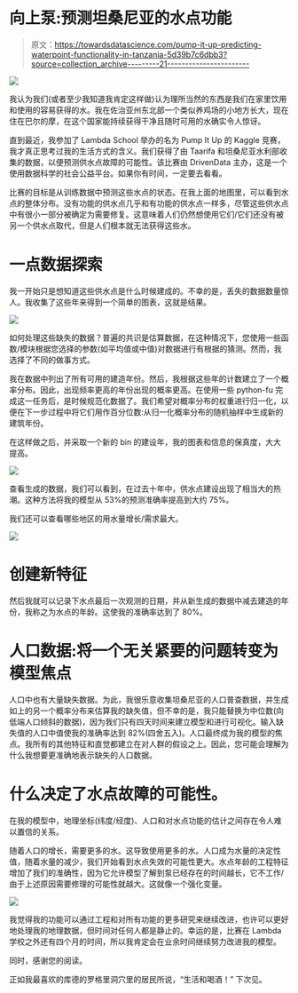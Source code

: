 # 向上泵:预测坦桑尼亚的水点功能

> 原文：<https://towardsdatascience.com/pump-it-up-predicting-waterpoint-functionality-in-tanzania-5d39b7c6dbb3?source=collection_archive---------21----------------------->

![](img/026913bb90e502a65947d7eeda97a710.png)

我认为我们(或者至少我知道我肯定这样做)认为理所当然的东西是我们在家里饮用和使用的容易获得的水。我在佐治亚州东北部一个类似养鸡场的小地方长大，现在住在巴尔的摩，在这个国家能持续获得干净且随时可用的水确实令人惊讶。

直到最近，我参加了 Lambda School 举办的名为 Pump It Up 的 Kaggle 竞赛，我才真正思考过我的生活方式的含义。我们获得了由 Taarifa 和坦桑尼亚水利部收集的数据，以便预测供水点故障的可能性。该比赛由 DrivenData 主办，这是一个使用数据科学的社会公益平台。如果你有时间，一定要去看看。

比赛的目标是从训练数据中预测这些水点的状态。在我上面的地图里，可以看到水点的整体分布。没有功能的供水点几乎和有功能的供水点一样多，尽管这些供水点中有很小一部分被确定为需要修复。这意味着人们仍然想使用它们/它们还没有被另一个供水点取代，但是人们根本就无法获得这些水。

# 一点数据探索

我一开始只是想知道这些供水点是什么时候建成的。不幸的是，丢失的数据数量惊人。我收集了这些年来得到一个简单的图表，这就是结果。

![](img/4d9242b9d3e12d9fbbd04f2cbf62eec1.png)

如何处理这些缺失的数据？普遍的共识是估算数据，在这种情况下，您使用一些函数/模块根据您选择的参数(如平均值或中值)对数据进行有根据的猜测。然而，我选择了不同的做事方式。

我在数据中列出了所有可用的建造年份。然后，我根据这些年的计数建立了一个概率分布。因此，出现频率更高的年份出现的概率更高。在使用一些 python-fu 完成这一任务后，是时候规范化数据了。我们希望对概率分布的权重进行归一化，以便在下一步过程中将它们用作百分位数:从归一化概率分布的随机抽样中生成新的建筑年份。

在这样做之后，并采取一个新的 bin 的建设年，我的图表和信息的保真度，大大提高。

![](img/6beb429105a7a1621770e6eaced4cc7e.png)

查看生成的数据，我们可以看到，在过去十年中，供水点建设出现了相当大的热潮。这种方法将我的模型从 53%的预测准确率提高到大约 75%。

我们还可以查看哪些地区的用水量增长/需求最大。

![](img/d2c5b20538953f8a6200cacc2d98ae02.png)

# 创建新特征

然后我就可以记录下水点最后一次观测的日期，并从新生成的数据中减去建造的年份，我称之为水点的年龄。这使我的准确率达到了 80%。

# 人口数据:将一个无关紧要的问题转变为模型焦点

人口中也有大量缺失数据。为此，我很乐意收集坦桑尼亚的人口普查数据，并生成如上的另一个概率分布来估算我的缺失值，但不幸的是，我只能替换为中位数(向低端人口倾斜的数据)，因为我们只有四天时间来建立模型和进行可视化。输入缺失值的人口中值使我的准确率达到 82%(四舍五入)。人口最终成为我的模型的焦点。我所有的其他特征和直觉都建立在对人群的假设之上。因此，您可能会理解为什么我想要更准确地表示缺失的人口数据。

# 什么决定了水点故障的可能性。

在我的模型中，地理坐标(纬度/经度)、人口和对水点功能的估计之间存在令人难以置信的关系。

随着人口的增长，需要更多的水。这导致使用更多的水。人口成为水量的决定性值，随着水量的减少，我们开始看到水点失效的可能性更大。水点年龄的工程特征增加了我们的准确性，因为它允许模型了解到泵已经存在的时间越长，它不工作/由于上述原因需要修理的可能性就越大。这就像一个强化变量。

![](img/e3549e4fc9d040c468ed83c0aaca77f2.png)

我觉得我的功能可以通过工程和对所有功能的更多研究来继续改进，也许可以更好地处理我的地理数据，但时间对任何人都是静止的。幸运的是，比赛在 Lambda 学校之外还有四个月的时间，所以我肯定会在业余时间继续努力改进我的模型。

同时，感谢您的阅读。

正如我最喜欢的库德的罗格里洞穴里的居民所说，“生活和喝酒！”
下次见。